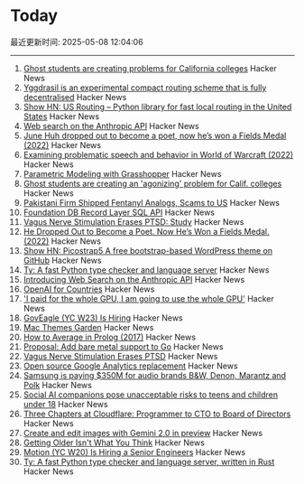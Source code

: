 # Today

最近更新时间: 2025-05-08 12:04:06

--- 
1. [Ghost students are creating problems for California colleges](https://www.sfgate.com/bayarea/article/ghost-students-creating-problem-calif-colleges-20311708.php) Hacker News
2. [Yggdrasil is an experimental compact routing scheme that is fully decentralised](https://yggdrasil-network.github.io/about.html) Hacker News
3. [Show HN: US Routing – Python library for fast local routing in the United States](https://github.com/ivanbelenky/us-routing) Hacker News
4. [Web search on the Anthropic API](https://www.anthropic.com/news/web-search-api) Hacker News
5. [June Huh dropped out to become a poet, now he’s won a Fields Medal (2022)](https://www.quantamagazine.org/june-huh-high-school-dropout-wins-the-fields-medal-20220705/) Hacker News
6. [Examining problematic speech and behavior in World of Warcraft (2022)](https://tcjournal.org/vol8/jackson/) Hacker News
7. [Parametric Modeling with Grasshopper](https://baharmon.github.io/basics) Hacker News
8. [Ghost students are creating an 'agonizing' problem for Calif. colleges](https://www.sfgate.com/bayarea/article/ghost-students-creating-problem-calif-colleges-20311708.php) Hacker News
9. [Pakistani Firm Shipped Fentanyl Analogs, Scams to US](https://krebsonsecurity.com/2025/05/pakistani-firm-shipped-fentanyl-analogs-scams-to-us/) Hacker News
10. [Foundation DB Record Layer SQL API](https://foundationdb.github.io/fdb-record-layer/SQL_Reference.html) Hacker News
11. [Vagus Nerve Stimulation Erases PTSD: Study](https://neurosciencenews.com/vagus-nerve-stimulation-ptsd-28818/) Hacker News
12. [He Dropped Out to Become a Poet. Now He’s Won a Fields Medal. (2022)](https://www.quantamagazine.org/june-huh-high-school-dropout-wins-the-fields-medal-20220705/) Hacker News
13. [Show HN: Picostrap5 A free bootstrap-based WordPress theme on GitHub](https://github.com/livecanvas-team/picostrap5) Hacker News
14. [Ty: A fast Python type checker and language server](https://github.com/astral-sh/ty) Hacker News
15. [Introducing Web Search on the Anthropic API](https://www.anthropic.com/news/web-search-api) Hacker News
16. [OpenAI for Countries](https://openai.com/global-affairs/openai-for-countries/) Hacker News
17. ['I paid for the whole GPU, I am going to use the whole GPU'](https://modal.com/blog/gpu-utilization-guide) Hacker News
18. [GovEagle (YC W23) Is Hiring](https://www.ycombinator.com/companies/goveagle/jobs/ogNRCkd-platform-engineering-contractor-short-term) Hacker News
19. [Mac Themes Garden](https://damien.zone/introducing-mac-themes-garden/) Hacker News
20. [How to Average in Prolog (2017)](https://storytotell.org/how-to-average-in-prolog) Hacker News
21. [Proposal: Add bare metal support to Go](https://github.com/golang/go/issues/73608) Hacker News
22. [Vagus Nerve Stimulation Erases PTSD](https://neurosciencenews.com/vagus-nerve-stimulation-ptsd-28818/) Hacker News
23. [Open source Google Analytics replacement](https://github.com/rybbit-io/rybbit) Hacker News
24. [Samsung is paying $350M for audio brands B&W, Denon, Marantz and Polk](https://www.engadget.com/audio/samsung-is-paying-350-million-for-audio-brands-bowers--wilkins-denon-marantz-and-polk-131514754.html) Hacker News
25. [Social AI companions pose unacceptable risks to teens and children under 18](https://www.commonsensemedia.org/ai-ratings/social-ai-companions) Hacker News
26. [Three Chapters at Cloudflare: Programmer to CTO to Board of Directors](https://blog.cloudflare.com/en-us/three-chapters-at-cloudflare-programmer-to-cto-to-board-of-directors/) Hacker News
27. [Create and edit images with Gemini 2.0 in preview](https://developers.googleblog.com/en/generate-images-gemini-2-0-flash-preview/) Hacker News
28. [Getting Older Isn't What You Think](https://www.katycowan.co.uk/blog/getting-old) Hacker News
29. [Motion (YC W20) Is Hiring a Senior Engineers](https://jobs.ashbyhq.com/motion/4f5f6a29-3af0-4d79-99a4-988ff7c5ba05?utm_source=hn) Hacker News
30. [Ty: A fast Python type checker and language server, written in Rust](https://github.com/astral-sh/ty) Hacker News
